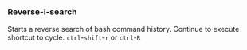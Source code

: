 ### Reverse-i-search
Starts a reverse search of bash command history.
Continue to execute shortcut to cycle.
`ctrl`-`shift`-`r` or `ctrl`-`R`

